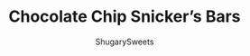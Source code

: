 ---
layout: ../../layouts/MarkdownPostLayout.astro
title: Chocolate Chip Snicker&#8217;s Bars
author: ShugarySweets
pubDate: 2019-01-15
description: "Looking for a treat that&#x27;s delicious, yet easy enough to whip up in minutes? These Chocolate Chip Snicker&#x27;s Bars take just minutes to bake with four ingredients! The perfect dessert for busy bakers and Snickers candy lovers alike."
image_url: https://www.shugarysweets.com/wp-content/uploads/2014/10/chocolate-chip-snickers-cookie-bars-facebook.jpg
tags: ["Brownies and Bars","American"]
calories: 21
protein: 0
carbohydrates: 3
fats: 1
fiber: 0
ingredients: ["2 packages (16 ounce each) refrigerated Chocolate Chip Cookie Dough","1 can (14 ounce) sweetened condensed milk","1 package (11.5 ounce) milk chocolate morsels","2 packages (80 candies) mini Snicker's, chopped"]
serves: 48
time: "2 hours 20 minutes"
prepTime: "5 minutes"
instructions: ["Press cookie dough into a lightly greased 15-inch by 10-inch by 1-inch baking sheet. Bake in a 350 degree oven for 15 minutes. Remove and cool slightly.","In a microwave safe bowl, combine sweetened condensed milk with chocolate morsels. Heat for 30 seconds, stir, and heat an additional 30 seconds. Stir until smooth and creamy. Spread evenly over baked cookie bars.","Top immediately with the chopped Snicker's candy. Refrigerate until fudge layer sets up (about 2 hours, or overnight). Store in airtight container. ENJOY"]
nutrition: ["21 calories","3 grams carbohydrates","1 milligrams cholesterol","1 grams fat","0 grams fiber","0 grams protein","0 grams saturated fat","11 milligrams sodium","2 grams sugar","0 grams trans fat","0 grams unsaturated fat"]
---